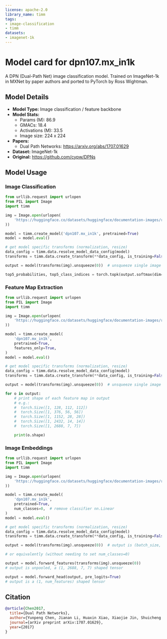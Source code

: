 ```yaml
---
license: apache-2.0
library_name: timm
tags:
- image-classification
- timm
datasets:
- imagenet-1k
---
```

# Model card for dpn107.mx_in1k

A DPN (Dual-Path Net) image classification model. Trained on ImageNet-1k in MXNet by paper authors and ported to PyTorch by Ross Wightman.

## Model Details
- **Model Type:** Image classification / feature backbone
- **Model Stats:**
  - Params (M): 86.9
  - GMACs: 18.4
  - Activations (M): 33.5
  - Image size: 224 x 224
- **Papers:**
  - Dual Path Networks: https://arxiv.org/abs/1707.01629
- **Dataset:** ImageNet-1k
- **Original:** https://github.com/cypw/DPNs

## Model Usage
### Image Classification
```python
from urllib.request import urlopen
from PIL import Image
import timm

img = Image.open(urlopen(
    'https://huggingface.co/datasets/huggingface/documentation-images/resolve/main/beignets-task-guide.png'
))

model = timm.create_model('dpn107.mx_in1k', pretrained=True)
model = model.eval()

# get model specific transforms (normalization, resize)
data_config = timm.data.resolve_model_data_config(model)
transforms = timm.data.create_transform(**data_config, is_training=False)

output = model(transforms(img).unsqueeze(0))  # unsqueeze single image into batch of 1

top5_probabilities, top5_class_indices = torch.topk(output.softmax(dim=1) * 100, k=5)
```

### Feature Map Extraction
```python
from urllib.request import urlopen
from PIL import Image
import timm

img = Image.open(urlopen(
    'https://huggingface.co/datasets/huggingface/documentation-images/resolve/main/beignets-task-guide.png'
))

model = timm.create_model(
    'dpn107.mx_in1k',
    pretrained=True,
    features_only=True,
)
model = model.eval()

# get model specific transforms (normalization, resize)
data_config = timm.data.resolve_model_data_config(model)
transforms = timm.data.create_transform(**data_config, is_training=False)

output = model(transforms(img).unsqueeze(0))  # unsqueeze single image into batch of 1

for o in output:
    # print shape of each feature map in output
    # e.g.:
    #  torch.Size([1, 128, 112, 112])
    #  torch.Size([1, 376, 56, 56])
    #  torch.Size([1, 1152, 28, 28])
    #  torch.Size([1, 2432, 14, 14])
    #  torch.Size([1, 2688, 7, 7])

    print(o.shape)
```

### Image Embeddings
```python
from urllib.request import urlopen
from PIL import Image
import timm

img = Image.open(urlopen(
    'https://huggingface.co/datasets/huggingface/documentation-images/resolve/main/beignets-task-guide.png'
))

model = timm.create_model(
    'dpn107.mx_in1k',
    pretrained=True,
    num_classes=0,  # remove classifier nn.Linear
)
model = model.eval()

# get model specific transforms (normalization, resize)
data_config = timm.data.resolve_model_data_config(model)
transforms = timm.data.create_transform(**data_config, is_training=False)

output = model(transforms(img).unsqueeze(0))  # output is (batch_size, num_features) shaped tensor

# or equivalently (without needing to set num_classes=0)

output = model.forward_features(transforms(img).unsqueeze(0))
# output is unpooled, a (1, 2688, 7, 7) shaped tensor

output = model.forward_head(output, pre_logits=True)
# output is a (1, num_features) shaped tensor
```

## Citation
```bibtex
@article{Chen2017,
  title={Dual Path Networks},
  author={Yunpeng Chen, Jianan Li, Huaxin Xiao, Xiaojie Jin, Shuicheng Yan, Jiashi Feng},
  journal={arXiv preprint arXiv:1707.01629},
  year={2017}
}
```
